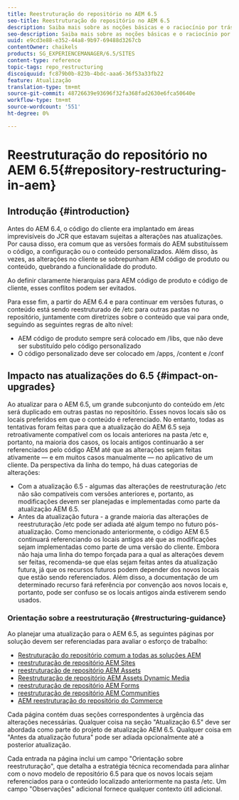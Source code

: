 ```yaml
---
title: Reestruturação do repositório no AEM 6.5
seo-title: Reestruturação do repositório no AEM 6.5
description: Saiba mais sobre as noções básicas e o raciocínio por trás da reestruturação do repositório no AEM 6.5
seo-description: Saiba mais sobre as noções básicas e o raciocínio por trás da reestruturação do repositório no AEM 6.5
uuid: e9cd3e88-e352-44a8-9b97-69488d3267cb
contentOwner: chaikels
products: SG_EXPERIENCEMANAGER/6.5/SITES
content-type: reference
topic-tags: repo_restructuring
discoiquuid: fc879b0b-823b-4bdc-aaa6-36f53a33fb22
feature: Atualização
translation-type: tm+mt
source-git-commit: 48726639e93696f32fa368fad2630e6fca50640e
workflow-type: tm+mt
source-wordcount: '551'
ht-degree: 0%

---
```



# Reestruturação do repositório no AEM 6.5{#repository-restructuring-in-aem}

## Introdução {#introduction}

Antes do AEM 6.4, o código do cliente era implantado em áreas imprevisíveis do JCR que estavam sujeitas a alterações nas atualizações. Por causa disso, era comum que as versões formais do AEM substituíssem o código, a configuração ou o conteúdo personalizados. Além disso, às vezes, as alterações no cliente se sobrepunham AEM código de produto ou conteúdo, quebrando a funcionalidade do produto.

Ao definir claramente hierarquias para AEM código de produto e código de cliente, esses conflitos podem ser evitados.

Para esse fim, a partir do AEM 6.4 e para continuar em versões futuras, o conteúdo está sendo reestruturado de /etc para outras pastas no repositório, juntamente com diretrizes sobre o conteúdo que vai para onde, seguindo as seguintes regras de alto nível:

* AEM código de produto sempre será colocado em /libs, que não deve ser substituído pelo código personalizado
* O código personalizado deve ser colocado em /apps, /content e /conf

## Impacto nas atualizações do 6.5 {#impact-on-upgrades}

Ao atualizar para o AEM 6.5, um grande subconjunto do conteúdo em /etc será duplicado em outras pastas no repositório. Esses novos locais são os locais preferidos em que o conteúdo é referenciado. No entanto, todas as tentativas foram feitas para que a atualização do AEM 6.5 seja retroativamente compatível com os locais anteriores na pasta /etc e, portanto, na maioria dos casos, os locais antigos continuarão a ser referenciados pelo código AEM até que as alterações sejam feitas ativamente — e em muitos casos manualmente — no aplicativo de um cliente. Da perspectiva da linha do tempo, há duas categorias de alterações:

* Com a atualização 6.5 - algumas das alterações de reestruturação /etc não são compatíveis com versões anteriores e, portanto, as modificações devem ser planejadas e implementadas como parte da atualização AEM 6.5.
* Antes da atualização futura - a grande maioria das alterações de reestruturação /etc pode ser adiada até algum tempo no futuro pós-atualização. Como mencionado anteriormente, o código AEM 6.5 continuará referenciando os locais antigos até que as modificações sejam implementadas como parte de uma versão do cliente. Embora não haja uma linha do tempo forçada para a qual as alterações devem ser feitas, recomenda-se que elas sejam feitas antes da atualização futura, já que os recursos futuros podem depender dos novos locais que estão sendo referenciados. Além disso, a documentação de um determinado recurso fará referência por convenção aos novos locais e, portanto, pode ser confuso se os locais antigos ainda estiverem sendo usados.

### Orientação sobre a reestruturação {#restructuring-guidance}

Ao planejar uma atualização para o AEM 6.5, as seguintes páginas por solução devem ser referenciadas para avaliar o esforço de trabalho:

* [Restruturação do repositório comum a todas as soluções AEM](/help/sites-deploying/all-repository-restructuring-in-aem-6-5.md)
* [reestruturação de repositório AEM Sites](/help/sites-deploying/sites-repository-restructuring-in-aem-6-5.md)
* [reestruturação de repositório AEM Assets](/help/sites-deploying/assets-repository-restructuring-in-aem-6-5.md)
* [Reestruturação de repositório AEM Assets Dynamic Media](/help/sites-deploying/dynamicmedia-repository-restructuring-in-aem-6-5.md)
* [reestruturação de repositório AEM Forms](/help/sites-deploying/forms-repository-restructuring-in-aem-6-5.md)
* [reestruturação de repositório AEM Communities](/help/sites-deploying/communities-repository-restructuring-in-aem-6-5.md)
* [AEM reestruturação do repositório do Commerce](/help/sites-deploying/ecommerce-repository-restructuring-in-aem-6-5.md)

Cada página contém duas seções correspondentes à urgência das alterações necessárias. Qualquer coisa na seção &quot;Atualização 6.5&quot; deve ser abordada como parte do projeto de atualização AEM 6.5. Qualquer coisa em &quot;Antes da atualização futura&quot; pode ser adiada opcionalmente até a posterior atualização.

Cada entrada na página inclui um campo &quot;Orientação sobre reestruturação&quot;, que detalha a estratégia técnica recomendada para alinhar com o novo modelo de repositório 6.5 para que os novos locais sejam referenciados para o conteúdo localizado anteriormente na pasta /etc. Um campo &quot;Observações&quot; adicional fornece qualquer contexto útil adicional.

